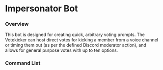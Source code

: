 # Impersonator Bot

### Overview
This bot is designed for creating quick, arbitrary voting prompts. The Votekicker can host direct votes for kicking a member from a voice channel or timing them out (as per the defined Discord moderator action), and allows for general purpose votes with up to ten options.

### Command List

